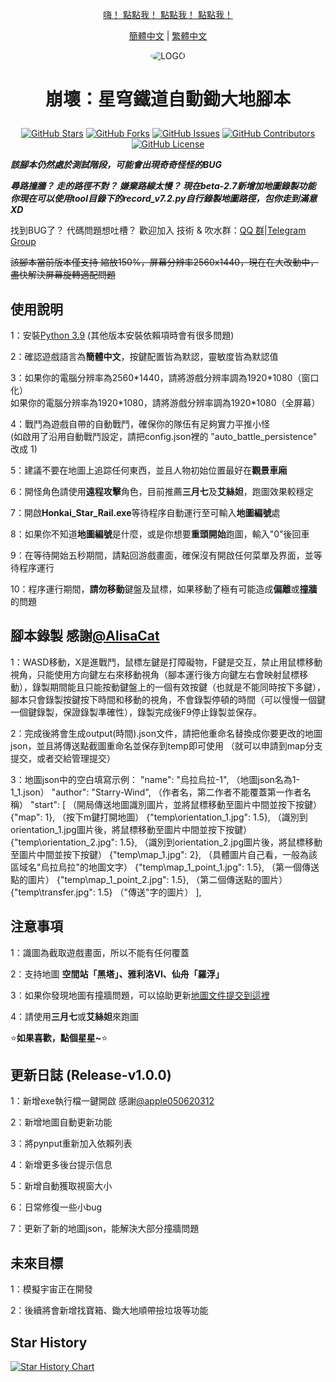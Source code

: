 <div align="center">

 [嗨！ 點點我！ 點點我！ 點點我！  ](#使用說明)

 [簡體中文](README.md) | [繁體中文](README_CHT.md)
 
 <img alt="LOGO" src="https://github.com/Starry-Wind/Honkai-Star-Rail/blob/318c2c19c45d7c26f6b663a57018519f367a09a5/temp/love!.png" style="border-radius:50%">

 <h1 align="center">

 崩壞：星穹鐵道自動鋤大地腳本

 </h1>
 
 [![GitHub Stars](https://img.shields.io/github/stars/Starry-Wind/Honkai-Star-Rail?style=flat-square)](https://github.com/Starry-Wind/Honkai-Star-Rail/stargazers)
 [![GitHub Forks](https://img.shields.io/github/forks/Starry-Wind/Honkai-Star-Rail?style=flat-square)](https://github.com/Starry-Wind/Honkai-Star-Rail/network)
 [![GitHub Issues](https://img.shields.io/github/issues/Starry-Wind/Honkai-Star-Rail?style=flat-square)](https://github.com/Starry-Wind/Honkai-Star-Rail/issues)
 [![GitHub Contributors](https://img.shields.io/github/contributors/Starry-Wind/Honkai-Star-Rail?style=flat-square)](https://github.com/Starry-Wind/Honkai-Star-Rail/graphs/contributors)
 [![GitHub License](https://img.shields.io/github/license/Starry-Wind/Honkai-Star-Rail?style=flat-square)](https://github.com/Starry-Wind/Honkai-Star-Rail/blob/main/LICENSE)
 </div>

 *****該腳本仍然處於測試階段，可能會出現奇奇怪怪的BUG*****

 ***尋路撞牆？ 走的路徑不對？ 嫌棄路線太慢？ 現在beta-2.7新增加地圖錄製功能***<br>
 ***你現在可以使用tool目錄下的record_v7.2.py自行錄製地圖路徑，包你走到滿意 XD***

 找到BUG了？ 代碼問題想吐槽？ 歡迎加入 技術 & 吹水群：[QQ 群](https://qm.qq.com/cgi-bin/qm/qr?k=xdCO46fHlVcY7D2L7elXzqcxL3nyTGnW&jump_from=webapi&authKey=uWZooQ2szv+nG/re7luCKn8LW1KibSb0vvi0FycA45Mglm5AGM1GP2iJ+SiWmDwg)|[Telegram Group](https://t.me/+yeQEhnuT9O41NDM1)<br>

 ~~該腳本當前版本僅支持 縮放150%，屏幕分辨率2560x1440，現在在大改動中，盡快解決屏幕旋轉適配問題~~

 ## 使用說明

 1：安裝[Python 3.9](https://www.python.org/downloads/release/python-390/) (其他版本安裝依賴項時會有很多問題)

 2：確認遊戲語言為**簡體中文**，按鍵配置皆為默認，靈敏度皆為默認值

 3：如果你的電腦分辨率為2560\*1440，請將游戲分辨率調為1920\*1080（窗口化）<br>
    如果你的電腦分辨率為1920\*1080，請將游戲分辨率調為1920\*1080（全屏幕）
   
 4：戰鬥為遊戲自帶的自動戰鬥，確保你的隊伍有足夠實力平推小怪<br>
    (如啟用了沿用自動戰鬥設定，請把config.json裡的 "auto_battle_persistence" 改成 1) 

 5：建議不要在地圖上追踪任何東西，並且人物初始位置最好在**觀景車廂**

 6：開怪角色請使用**遠程攻擊**角色，目前推薦**三月七**及**艾絲妲**，跑圖效果較穩定

 7：開啟**Honkai_Star_Rail.exe**等待程序自動運行至可輸入**地圖編號**處

 8：如果你不知道**地圖編號**是什麼，或是你想要**重頭開始**跑圖，輸入"0"後回車

 9：在等待開始五秒期間，請點回游戲畫面，確保沒有開啟任何菜單及界面，並等待程序運行

 10：程序運行期間，**請勿移動**鍵盤及鼠標，如果移動了極有可能造成**偏離**或**撞牆**的問題

 ## 腳本錄製 感謝[@AlisaCat](https://github.com/AlisaCat-S)

1：WASD移動，X是進戰鬥，鼠標左鍵是打障礙物，F鍵是交互，禁止用鼠標移動視角，只能使用方向鍵左右來移動視角（腳本運行後方向鍵左右會映射鼠標移動），錄製期間能且只能按動鍵盤上的一個有效按鍵（也就是不能同時按下多鍵），腳本只會錄製按鍵按下時間和移動的視角，不會錄製停頓的時間（可以慢慢一個鍵一個鍵錄製，保證錄製準確性），錄製完成後F9停止錄製並保存。

2：完成後將會生成output(時間).json文件，請把他重命名替換成你要更改的地圖json，並且將傳送點截圖重命名並保存到temp即可使用 （就可以申請到map分支提交，或者交給管理提交）

3：地圖json中的空白填寫示例：
    "name": "烏拉烏拉-1",       （地圖json名為1-1_1.json）
    "author": "Starry-Wind",   （作者名，第二作者不能覆蓋第一作者名稱）
    "start": [           （開局傳送地圖識別圖片，並將鼠標移動至圖片中間並按下按鍵）
        {"map": 1},         （按下m鍵打開地圖）
        {"temp\\orientation_1.jpg": 1.5},     （識別到orientation_1.jpg圖片後，將鼠標移動至圖片中間並按下按鍵）
        {"temp\\orientation_2.jpg": 1.5},      （識別到orientation_2.jpg圖片後，將鼠標移動至圖片中間並按下按鍵）
        {"temp\\map_1.jpg": 2},               （具體圖片自己看，一般為該區域名"烏拉烏拉"的地圖文字）
        {"temp\\map_1_point_1.jpg": 1.5},       （第一個傳送點的圖片）
        {"temp\\map_1_point_2.jpg": 1.5},       （第二個傳送點的圖片）
        {"temp\\transfer.jpg": 1.5}              （"傳送"字的圖片）
    ],
 
 ## 注意事項
 
 1：識圖為截取遊戲畫面，所以不能有任何覆蓋
 
 2：支持地圖 **空間站「黑塔」、雅利洛VI、仙舟「羅浮」**

 3：如果你發現地圖有撞牆問題，可以協助更新[地圖文件提交到這裡](https://github.com/Starry-Wind/Honkai-Star-Rail/tree/map)

 4：請使用**三月七**或**艾絲妲**來跑圖

 ⭐**如果喜歡，點個星星~**⭐

 ## 更新日誌 (Release-v1.0.0)

 1：新增exe執行檔一鍵開啟 感謝[@apple050620312
 ](https://github.com/apple050620312)

 2：新增地圖自動更新功能

 3：將pynput重新加入依賴列表

 4：新增更多後台提示信息

 5：新增自動獲取視窗大小

 6：日常修復一些小bug

 7：更新了新的地圖json，能解決大部分撞牆問題

 ## 未來目標

 1：模擬宇宙正在開發

 2：後續將會新增找寶箱、鋤大地順帶撿垃圾等功能

 ## Star History

 [![Star History Chart](https://api.star-history.com/svg?repos=Starry-Wind/Honkai-Star-Rail&type=Date)](https://star-history.com/#Starry-Wind/Honkai-Star-Rail&Date)
